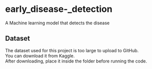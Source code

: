# early_disease-_detection
A Machine learning model that detects the disease
## Dataset
The dataset used for this project is too large to upload to GitHub.  
You can download it from Kaggle.  
After downloading, place it inside the  folder before running the code.

